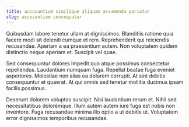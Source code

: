```yaml
---
title: accusantium similique aliquam assumenda pariatur
slug: accusantium consequatur
---
```


Quibusdam labore tenetur ullam at dignissimos. Blanditiis ratione quia facere modi sit deleniti cumque et rem. Reprehenderit qui reiciendis recusandae. Aperiam a ea praesentium autem. Non voluptatem quidem distinctio neque aperiam et. Suscipit vel quae.

Sed consequuntur dolores impedit quo atque possimus consectetur repellendus. Laudantium numquam fuga. Repellat beatae fuga eveniet asperiores. Molestiae non alias ea dolorem corrupti. At sint debitis consequuntur et quaerat. At qui omnis sed tenetur mollitia ducimus ipsam facilis possimus.

Deserunt dolorem voluptas suscipit. Nisi laudantium rerum et. Nihil sed necessitatibus doloremque. Illum autem autem iure fuga est nobis non inventore. Fuga recusandae minima illo optio a ut debitis ut. Voluptatem error dignissimos temporibus recusandae.
